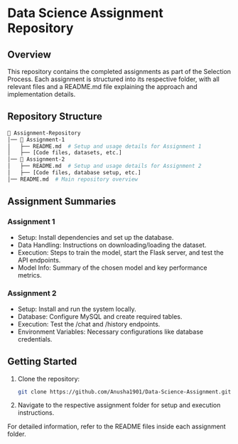 # Data Science Assignment Repository

## Overview
This repository contains the completed assignments as part of the Selection Process. Each assignment is structured into its respective folder, with all relevant files and a README.md file explaining the approach and implementation details.

## Repository Structure
```bash
📂 Assignment-Repository  
│── 📂 Assignment-1  
│   ├── README.md  # Setup and usage details for Assignment 1  
│   ├── [Code files, datasets, etc.]  
│── 📂 Assignment-2  
│   ├── README.md  # Setup and usage details for Assignment 2  
│   ├── [Code files, database setup, etc.]  
│── README.md  # Main repository overview  
```

## Assignment Summaries

### Assignment 1
- Setup: Install dependencies and set up the database.
- Data Handling: Instructions on downloading/loading the dataset.
- Execution: Steps to train the model, start the Flask server, and test the API endpoints.
- Model Info: Summary of the chosen model and key performance metrics.


### Assignment 2
- Setup: Install and run the system locally.
- Database: Configure MySQL and create required tables.
- Execution: Test the /chat and /history endpoints.
- Environment Variables: Necessary configurations like database credentials.


## Getting Started

1. Clone the repository:
   ```bash
   git clone https://github.com/Anusha1901/Data-Science-Assignment.git
   ```

2. Navigate to the respective assignment folder for setup and execution instructions.

For detailed information, refer to the README files inside each assignment folder.
